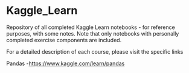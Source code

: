 # Kaggle_Learn
Repository of all completed Kaggle Learn notebooks - for reference purposes, with some notes.
Note that only notebooks with personally completed exercise components are included.

For a detailed description of each course, please visit the specific links

Pandas -https://www.kaggle.com/learn/pandas
